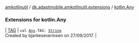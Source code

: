 [amkotlinutil](../../index.md) / [dk.adaptmobile.amkotlinutil.extensions](../index.md) / [kotlin.Any](index.md)

### Extensions for kotlin.Any

| [TAG](-t-a-g.md) | `val `[`Any`](https://kotlinlang.org/api/latest/jvm/stdlib/kotlin/-any/index.html)`.TAG: `[`String`](https://kotlinlang.org/api/latest/jvm/stdlib/kotlin/-string/index.html)<br>Created by bjarkeseverinsen on 27/09/2017. |

